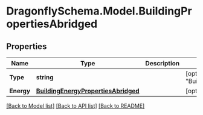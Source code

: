 
# DragonflySchema.Model.BuildingPropertiesAbridged

## Properties

Name | Type | Description | Notes
------------ | ------------- | ------------- | -------------
**Type** | **string** |  | [optional] [default to "BuildingPropertiesAbridged"]
**Energy** | [**BuildingEnergyPropertiesAbridged**](BuildingEnergyPropertiesAbridged.md) |  | [optional] 

[[Back to Model list]](../README.md#documentation-for-models)
[[Back to API list]](../README.md#documentation-for-api-endpoints)
[[Back to README]](../README.md)

